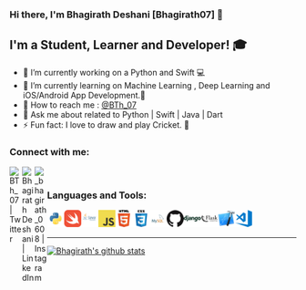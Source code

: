 ### Hi there, I'm Bhagirath Deshani [Bhagirath07] 👋

## I'm a Student, Learner and Developer! 🎓
- 🔭 I’m currently working on a Python and Swift 💻
- 🌱 I’m currently learning on Machine Learning , Deep Learning and iOS/Android App Development.🎯
- 📧 How to reach me : [@BTh_07](https://twitter.com/BTh_07)
- 💬 Ask me about related to Python | Swift | Java | Dart
- ⚡ Fun fact: I love to draw and play Cricket. 🏏

### Connect with me:

[<img align="left" alt="BTh_07 | Twitter" width="22px" src="https://cdn.jsdelivr.net/npm/simple-icons@v3/icons/twitter.svg" />][twitter]

[<img align="left" alt="Bhagirath Deshani | LinkedIn" width="22px" src="https://cdn.jsdelivr.net/npm/simple-icons@v3/icons/linkedin.svg" />][linkedin]

[<img align="left" alt="_bhagirath_0608 | Instagram" width="22px" src="https://cdn.jsdelivr.net/npm/simple-icons@v3/icons/instagram.svg" />][instagram]

<br />

### Languages and Tools:

<img align="left" alt="Python" width="30px" src="https://raw.githubusercontent.com/github/explore/80688e429a7d4ef2fca1e82350fe8e3517d3494d/topics/python/python.png" />
<img align="left" alt="Swift" width="30px" src="https://raw.githubusercontent.com/github/explore/80688e429a7d4ef2fca1e82350fe8e3517d3494d/topics/swift/swift.png" />
<img align="left" alt="Java" width="30px" src="https://raw.githubusercontent.com/github/explore/80688e429a7d4ef2fca1e82350fe8e3517d3494d/topics/java/java.png" />
<img align="left" alt="JavaScript" width="30px" src="https://raw.githubusercontent.com/github/explore/80688e429a7d4ef2fca1e82350fe8e3517d3494d/topics/javascript/javascript.png" />
<img align="left" alt="HTML5" width="30px" src="https://raw.githubusercontent.com/github/explore/80688e429a7d4ef2fca1e82350fe8e3517d3494d/topics/html/html.png" />
<img align="left" alt="CSS3" width="30px" src="https://raw.githubusercontent.com/github/explore/80688e429a7d4ef2fca1e82350fe8e3517d3494d/topics/css/css.png" />
<img align="left" alt="MySQL" width="30px" src="https://raw.githubusercontent.com/github/explore/80688e429a7d4ef2fca1e82350fe8e3517d3494d/topics/mysql/mysql.png" />
<img align="left" alt="GitHub" width="30px" src="https://raw.githubusercontent.com/github/explore/78df643247d429f6cc873026c0622819ad797942/topics/github/github.png" />
<img align="left" alt="Django" width="30px" src="https://raw.githubusercontent.com/github/explore/80688e429a7d4ef2fca1e82350fe8e3517d3494d/topics/django/django.png" />
<img align="left" alt="Flask" width="30px" src="https://raw.githubusercontent.com/github/explore/80688e429a7d4ef2fca1e82350fe8e3517d3494d/topics/flask/flask.png" />
<img align="left" alt="XCode" width="30px" src="https://raw.githubusercontent.com/github/explore/80688e429a7d4ef2fca1e82350fe8e3517d3494d/topics/xcode/xcode.png" />
<img align="left" alt="Visual Studio Code" width="30px" src="https://raw.githubusercontent.com/github/explore/80688e429a7d4ef2fca1e82350fe8e3517d3494d/topics/visual-studio-code/visual-studio-code.png" />

<br />
<br />

---
[![Bhagirath's github stats](https://github-readme-stats.vercel.app/api?username=Bhagirath07&show_icons=true&theme=tokyonight)](https://github.com/Bhagirath07/github-readme-stats)

[twitter]: https://twitter.com/BTh_07
[instagram]: https://instagram.com/_bhagirath_0608
[linkedin]: https://www.linkedin.com/in/bhagirath-3757


